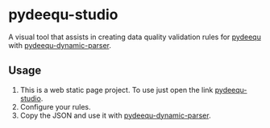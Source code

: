 # pydeequ-studio
A visual tool that assists in creating data quality validation rules for [pydeequ](https://github.com/awslabs/python-deequ) with [pydeequ-dynamic-parser](https://github.com/wesleywilian/pydeequ-dynamic-parser).

## Usage

1) This is a web static page project. To use just open the link [pydeequ-studio](https://wesleywilian.github.io/pydeequ-studio/).
2) Configure your rules.
3) Copy the JSON and use it with [pydeequ-dynamic-parser](https://github.com/wesleywilian/pydeequ-dynamic-parser/index.html).
